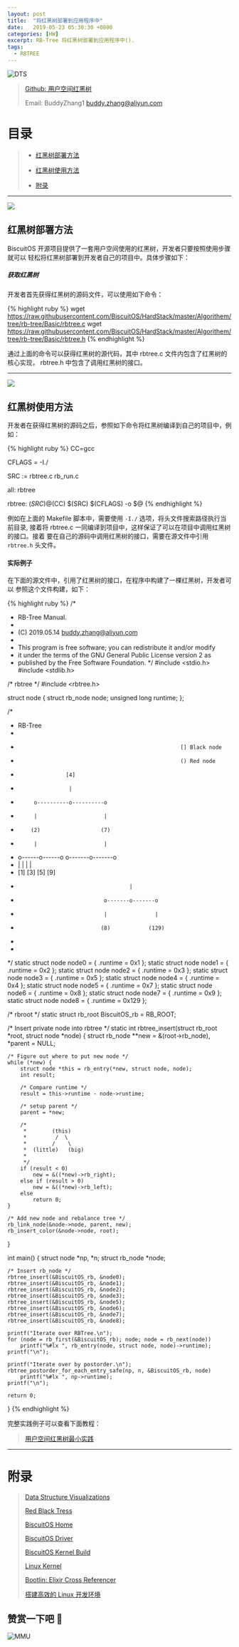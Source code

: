 ```yaml
---
layout: post
title:  "将红黑树部署到应用程序中"
date:   2019-05-23 05:30:30 +0800
categories: [HW]
excerpt: RB-Tree 将红黑树部署到应用程序中().
tags:
  - RBTREE
---
```


![DTS](/assets/PDB/BiscuitOS/kernel/IND00000H.jpg)

> [Github: 用户空间红黑树](https://github.com/BiscuitOS/HardStack/tree/master/Algorithem/tree/rb-tree/Basic)
>
> Email: BuddyZhang1 <buddy.zhang@aliyun.com>

# 目录

> - [红黑树部署方法](#红黑树部署方法)
>
> - [红黑树使用方法](#红黑树使用方法)
>
> - [附录](#附录)

-----------------------------------
<span id="红黑树部署方法"></span>

![](/assets/PDB/BiscuitOS/kernel/IND00000P.jpg)

## 红黑树部署方法

BiscuitOS 开源项目提供了一套用户空间使用的红黑树，开发者只要按照使用步骤就可以
轻松将红黑树部署到开发者自己的项目中。具体步骤如下：

##### 获取红黑树

开发者首先获得红黑树的源码文件，可以使用如下命令：

{% highlight ruby %}
wget https://raw.githubusercontent.com/BiscuitOS/HardStack/master/Algorithem/tree/rb-tree/Basic/rbtree.c
wget https://raw.githubusercontent.com/BiscuitOS/HardStack/master/Algorithem/tree/rb-tree/Basic/rbtree.h
{% endhighlight %}

通过上面的命令可以获得红黑树的源代码，其中 rbtree.c 文件内包含了红黑树的核心实现，
rbtree.h 中包含了调用红黑树的接口。

------------------------------
<span id="红黑树使用方法"></span>

![](/assets/PDB/BiscuitOS/kernel/IND00000K.jpg)

## 红黑树使用方法

开发者在获得红黑树的源码之后，参照如下命令将红黑树编译到自己的项目中，例如：

{% highlight ruby %}
CC=gcc

CFLAGS = -I./

SRC := rbtree.c rb_run.c

all: rbtree

rbtree: $(SRC)
	@$(CC) $(SRC) $(CFLAGS) -o $@
{% endhighlight %}

例如在上面的 Makefile 脚本中，需要使用 `-I./` 选项，将头文件搜索路径执行当前目录,
接着将 rbtree.c 一同编译到项目中，这样保证了可以在项目中调用红黑树的接口。接着
要在自己的源码中调用红黑树的接口，需要在源文件中引用 `rbtree.h` 头文件。

#### 实际例子

在下面的源文件中，引用了红黑树的接口，在程序中构建了一棵红黑树，开发者可以
参照这个文件构建，如下：

{% highlight ruby %}
/*
 * RB-Tree Manual.
 *
 * (C) 2019.05.14 <buddy.zhang@aliyun.com>
 *
 * This program is free software; you can redistribute it and/or modify
 * it under the terms of the GNU General Public License version 2 as
 * published by the Free Software Foundation.
 */
#include <stdio.h>
#include <stdlib.h>

/* rbtree */
#include <rbtree.h>

struct node {
	struct rb_node node;
	unsigned long runtime;
};

/*
 * RB-Tree
 *
 *                                                        [] Black node
 *                                                        () Red node
 *                    [4]
 *                     |
 *          o----------o----------o
 *          |                     |
 *         (2)                   (7)
 *          |                     |
 *   o------o------o      o-------o-------o
 *   |             |      |               |
 *  [1]           [3]    [5]             [9]
 *                                        |
 *                                o-------o-------o
 *                                |               |
 *                               (8)            (129)
 *
 *
 */
static struct node node0 = { .runtime = 0x1 };
static struct node node1 = { .runtime = 0x2 };
static struct node node2 = { .runtime = 0x3 };
static struct node node3 = { .runtime = 0x5 };
static struct node node4 = { .runtime = 0x4 };
static struct node node5 = { .runtime = 0x7 };
static struct node node6 = { .runtime = 0x8 };
static struct node node7 = { .runtime = 0x9 };
static struct node node8 = { .runtime = 0x129 };

/* rbroot */
static struct rb_root BiscuitOS_rb = RB_ROOT;

/* Insert private node into rbtree */
static int rbtree_insert(struct rb_root *root, struct node *node)
{
	struct rb_node **new = &(root->rb_node), *parent = NULL;

	/* Figure out where to put new node */
	while (*new) {
		struct node *this = rb_entry(*new, struct node, node);
		int result;

		/* Compare runtime */
		result = this->runtime - node->runtime;

		/* setup parent */
		parent = *new;

		/*
		 *        (this)
		 *         /  \
		 *        /    \
		 *  (little)   (big)
		 *
		 */
		if (result < 0)
			new = &((*new)->rb_right);
		else if (result > 0)
			new = &((*new)->rb_left);
		else
			return 0;
	}

	/* Add new node and rebalance tree */
	rb_link_node(&node->node, parent, new);
	rb_insert_color(&node->node, root);
}

int main()
{
	struct node *np, *n;
	struct rb_node *node;

	/* Insert rb_node */
	rbtree_insert(&BiscuitOS_rb, &node0);
	rbtree_insert(&BiscuitOS_rb, &node1);
	rbtree_insert(&BiscuitOS_rb, &node2);
	rbtree_insert(&BiscuitOS_rb, &node3);
	rbtree_insert(&BiscuitOS_rb, &node5);
	rbtree_insert(&BiscuitOS_rb, &node6);
	rbtree_insert(&BiscuitOS_rb, &node7);
	rbtree_insert(&BiscuitOS_rb, &node8);

	printf("Iterate over RBTree.\n");
	for (node = rb_first(&BiscuitOS_rb); node; node = rb_next(node))
		printf("%#lx ", rb_entry(node, struct node, node)->runtime);
	printf("\n");

	printf("Iterate over by postorder.\n");
	rbtree_postorder_for_each_entry_safe(np, n, &BiscuitOS_rb, node)
		printf("%#lx ", np->runtime);
	printf("\n");

	return 0;
}
{% endhighlight %}

完整实践例子可以查看下面教程：

> [用户空间红黑树最小实践](/blog/Tree_RBTree/#%E7%BA%A2%E9%BB%91%E6%A0%91%E5%9C%A8%E5%BA%94%E7%94%A8%E7%A8%8B%E5%BA%8F%E4%B8%AD%E6%9C%80%E5%B0%8F%E5%AE%9E%E8%B7%B5)

-----------------------------------------------

# <span id="附录">附录</span>

> [Data Structure Visualizations](https://www.cs.usfca.edu/~galles/visualization/Algorithms.html)
>
> [Red Black Tress](/blog/Tree_RBTree/)
>
> [BiscuitOS Home](https://biscuitos.github.io/)
>
> [BiscuitOS Driver](/blog/BiscuitOS_Catalogue/)
>
> [BiscuitOS Kernel Build](/blog/Kernel_Build/)
>
> [Linux Kernel](https://www.kernel.org/)
>
> [Bootlin: Elixir Cross Referencer](https://elixir.bootlin.com/linux/latest/source)
>
> [搭建高效的 Linux 开发环境](/blog/Linux-debug-tools/)

## 赞赏一下吧 🙂

![MMU](/assets/PDB/BiscuitOS/kernel/HAB000036.jpg)
